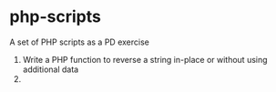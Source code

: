 # php-scripts
A set of PHP scripts as a PD exercise

1. Write a PHP function to reverse a string in-place or without using additional data
2. 
